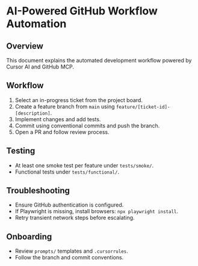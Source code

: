 # AI-Powered GitHub Workflow Automation

## Overview
This document explains the automated development workflow powered by Cursor AI and GitHub MCP.

## Workflow
1. Select an in-progress ticket from the project board.
2. Create a feature branch from `main` using `feature/[ticket-id]-[description]`.
3. Implement changes and add tests.
4. Commit using conventional commits and push the branch.
5. Open a PR and follow review process.

## Testing
- At least one smoke test per feature under `tests/smoke/`.
- Functional tests under `tests/functional/`.

## Troubleshooting
- Ensure GitHub authentication is configured.
- If Playwright is missing, install browsers: `npx playwright install`.
- Retry transient network steps before escalating.

## Onboarding
- Review `prompts/` templates and `.cursorrules`.
- Follow the branch and commit conventions.
